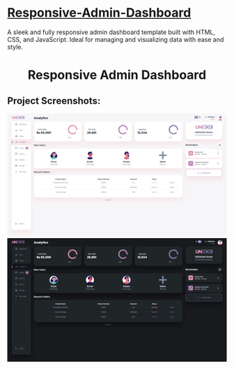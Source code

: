 # [Responsive-Admin-Dashboard](https://unbox-admin-dashboard-abhi.netlify.app/)
A sleek and fully responsive admin dashboard template built with HTML, CSS, and JavaScript. Ideal for managing and visualizing data with ease and style.

<h1 align="center" id="title">Responsive Admin Dashboard</h1>

<h2>Project Screenshots:</h2>

<img src="https://github.com/Abhishek-Soren/Responsive-Admin-Dashboard/blob/main/Screenshot%201.png" alt="project-screenshot">

<img src="https://github.com/Abhishek-Soren/Responsive-Admin-Dashboard/blob/main/Screenshot%202.png" alt="project-screenshot">
